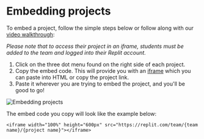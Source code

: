 # Embedding projects

To embed a project, follow the simple steps below or follow along with our [video walkthrough](https://www.loom.com/share/788fb7ade7154c83baf0df6ecf1fe102):

*Please note that to access their project in an iframe, students must be added to the team and logged into their Replit account.*

1. Click on the three dot menu found on the right side of each project.
2. Copy the embed code. This will provide you with an [iframe](/teams-edu/embedding-projects) which you can paste into HTML or copy the project link.
3. Paste it wherever you are trying to embed the project, and you'll be good to go!

![Embedding projects](/images/teamsForEducation/embedProjectsImage.png)

The embed code you copy will look like the example below:

```
<iframe width="100%" height="600px" src="https://replit.com/team/{team name}/{project name}"></iframe>
```
